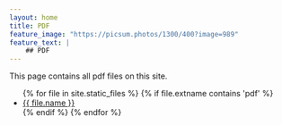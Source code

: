 ```yaml
---
layout: home
title: PDF
feature_image: "https://picsum.photos/1300/400?image=989"
feature_text: |
    ## PDF
---
```




This page contains all pdf files on this site.

<ul>
{% for file in site.static_files %}
  {% if file.extname contains 'pdf' %}
    <li><a href="{{ file.path }}">{{ file.name }}</a></li>
  {% endif %}
{% endfor %}
</ul>
